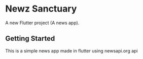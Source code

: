 # Newz Sanctuary

A new Flutter project (A news app).

## Getting Started

This is a simple news app made in flutter using newsapi.org api
